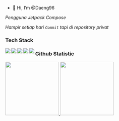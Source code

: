 - 👋 Hi, I’m @Daeng96

*Pengguna Jetpack Compose*

*Hampir setiap hari `Commit` tapi di repository privat*

### Tech Stack
  <img align="left" src="https://img.shields.io/badge/git-%23F05033.svg?logo=git&logoColor=white"/>
  <img align="left" src="https://img.shields.io/badge/Android-3DDC84?logo=android&logoColor=white" />
  <img align="left" src="https://img.shields.io/badge/java-%23ED8B00.svg?logo=java&logoColor=white"/>
  <img align="left" src="https://img.shields.io/badge/kotlin-%230095D5.svg?logo=kotlin&logoColor=white"/>
  <img align="left" src="https://img.shields.io/badge/IntelliJIDEA-000000.svg?logo=intellij-idea&logoColor=white"/>

### Github Statistic
<p align="left">
<a href="https://github.com/daeng96">
<img height="170em" src="https://github-readme-stats-eight-theta.vercel.app/api/top-langs/?username=daeng96&layout=compact&langs_count=8&theme=buefy"/>
<img height="170em" src="https://github-readme-stats-eight-theta.vercel.app/api?username=daeng96&show_icons=true&theme=buefy&include_all_commits=true&count_private=true"/>
</a>
</p>
